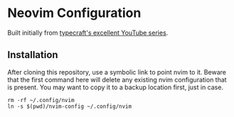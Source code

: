 # Neovim Configuration

Built initially from [typecraft's excellent YouTube series](https://www.youtube.com/watch?v=zHTeCSVAFNY&list=PLsz00TDipIffreIaUNk64KxTIkQaGguqn&pp=iAQB).

## Installation

After cloning this repository, use a symbolic link to point nvim to it. Beware that the first command here will delete any existing nvim configuration that is present. You may want to copy it to a backup location first, just in case.

```shell
rm -rf ~/.config/nvim
ln -s $(pwd)/nvim-config ~/.config/nvim
```
